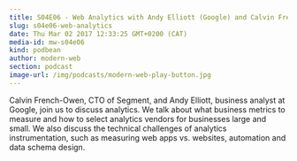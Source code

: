 ```yaml
---
title: S04E06 - Web Analytics with Andy Elliott (Google) and Calvin French-Owen (Segment)
slug: s04e06-web-analytics
date: Thu Mar 02 2017 12:33:25 GMT+0200 (CAT)
media-id: mw-s04e06
kind: podbean
author: modern-web
section: podcast
image-url: /img/podcasts/modern-web-play-button.jpg
---
```

Calvin French-Owen, CTO of Segment, and Andy Elliott, business analyst at Google, join us to discuss analytics. We talk about what business metrics to measure and how to select analytics vendors for businesses large and small. We also discuss the technical challenges of analytics instrumentation, such as measuring web apps vs. websites, automation and data schema design.
